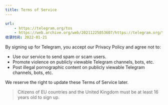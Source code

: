 ```yaml
---
title: Terms of Service
---
```


```YAML
url:
    - https://telegram.org/tos
    - https://web.archive.org/web/20211225053607/https://telegram.org/tos
收录时间: 2022-01-21
```

By signing up for Telegram, you accept our Privacy Policy and agree not to:

+ Use our service to send spam or scam users.
+ Promote violence on publicly viewable Telegram channels, bots, etc.
+ Post illegal pornographic content on publicly viewable Telegram channels, bots, etc.

We reserve the right to update these Terms of Service later.

> Citizens of EU countries and the United Kingdom must be at least 16 years old to sign up.
